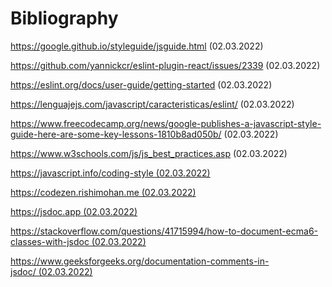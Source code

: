 # Bibliography

https://google.github.io/styleguide/jsguide.html (02.03.2022)

https://github.com/yannickcr/eslint-plugin-react/issues/2339 (02.03.2022)

https://eslint.org/docs/user-guide/getting-started (02.03.2022)

https://lenguajejs.com/javascript/caracteristicas/eslint/ (02.03.2022)

https://www.freecodecamp.org/news/google-publishes-a-javascript-style-guide-here-are-some-key-lessons-1810b8ad050b/ (02.03.2022)

https://www.w3schools.com/js/js_best_practices.asp (02.03.2022)

https://javascript.info/coding-style (02.03.2022)

https://codezen.rishimohan.me (02.03.2022)

https://jsdoc.app (02.03.2022)

https://stackoverflow.com/questions/41715994/how-to-document-ecma6-classes-with-jsdoc (02.03.2022)

https://www.geeksforgeeks.org/documentation-comments-in-jsdoc/ (02.03.2022)

